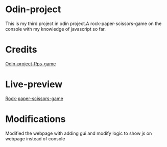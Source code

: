 # Odin-project
This is my third project in odin project.A rock-paper-scissors-game on the console with my knowledge of javascript so far.

# Credits
[Odin-project-Rps-game](https://www.theodinproject.com/lessons/foundations-rock-paper-scissors) 

# Live-preview
[Rock-paper-scissors-game](https://himanshu-30-08.github.io/Rock-paper-scissors-game/)

# Modifications 
Modified the webpage with adding gui and modify logic to show js on webpage instead of console
